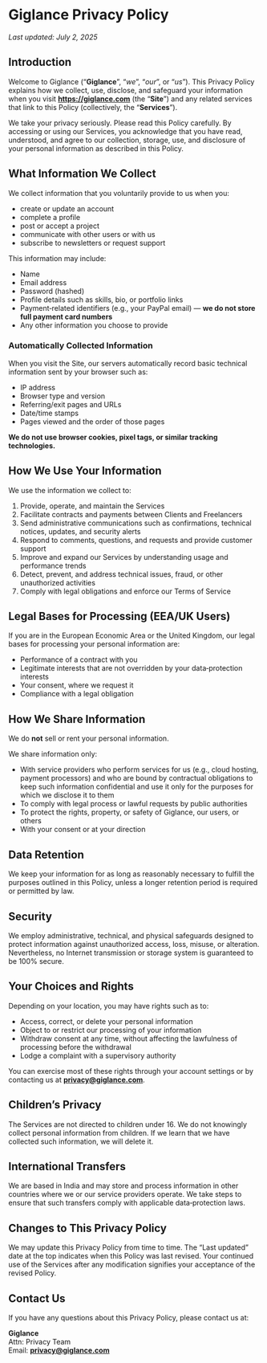 # Giglance Privacy Policy
_Last updated: July 2, 2025_

## Introduction

Welcome to Giglance (“**Giglance**”, “*we*”, “*our*”, or “*us*”). This Privacy Policy explains how we collect, use, disclose, and safeguard your information when you visit **https://giglance.com** (the “**Site**”) and any related services that link to this Policy (collectively, the “**Services**”).

We take your privacy seriously. Please read this Policy carefully. By accessing or using our Services, you acknowledge that you have read, understood, and agree to our collection, storage, use, and disclosure of your personal information as described in this Policy.

## What Information We Collect

We collect information that you voluntarily provide to us when you:

* create or update an account  
* complete a profile  
* post or accept a project  
* communicate with other users or with us  
* subscribe to newsletters or request support  

This information may include:

* Name  
* Email address  
* Password (hashed)  
* Profile details such as skills, bio, or portfolio links  
* Payment‑related identifiers (e.g., your PayPal email) — **we do not store full payment card numbers**  
* Any other information you choose to provide  

### Automatically Collected Information

When you visit the Site, our servers automatically record basic technical information sent by your browser such as:

* IP address  
* Browser type and version  
* Referring/exit pages and URLs  
* Date/time stamps  
* Pages viewed and the order of those pages  

**We do not use browser cookies, pixel tags, or similar tracking technologies.**

## How We Use Your Information

We use the information we collect to:

1. Provide, operate, and maintain the Services  
2. Facilitate contracts and payments between Clients and Freelancers  
3. Send administrative communications such as confirmations, technical notices, updates, and security alerts  
4. Respond to comments, questions, and requests and provide customer support  
5. Improve and expand our Services by understanding usage and performance trends  
6. Detect, prevent, and address technical issues, fraud, or other unauthorized activities  
7. Comply with legal obligations and enforce our Terms of Service  

## Legal Bases for Processing (EEA/UK Users)

If you are in the European Economic Area or the United Kingdom, our legal bases for processing your personal information are:

* Performance of a contract with you  
* Legitimate interests that are not overridden by your data‑protection interests  
* Your consent, where we request it  
* Compliance with a legal obligation  

## How We Share Information

We do **not** sell or rent your personal information.

We share information only:

* With service providers who perform services for us (e.g., cloud hosting, payment processors) and who are bound by contractual obligations to keep such information confidential and use it only for the purposes for which we disclose it to them  
* To comply with legal process or lawful requests by public authorities  
* To protect the rights, property, or safety of Giglance, our users, or others  
* With your consent or at your direction  

## Data Retention

We keep your information for as long as reasonably necessary to fulfill the purposes outlined in this Policy, unless a longer retention period is required or permitted by law.

## Security

We employ administrative, technical, and physical safeguards designed to protect information against unauthorized access, loss, misuse, or alteration. Nevertheless, no Internet transmission or storage system is guaranteed to be 100% secure.

## Your Choices and Rights

Depending on your location, you may have rights such as to:

* Access, correct, or delete your personal information  
* Object to or restrict our processing of your information  
* Withdraw consent at any time, without affecting the lawfulness of processing before the withdrawal  
* Lodge a complaint with a supervisory authority  

You can exercise most of these rights through your account settings or by contacting us at **privacy@giglance.com**.

## Children’s Privacy

The Services are not directed to children under 16. We do not knowingly collect personal information from children. If we learn that we have collected such information, we will delete it.

## International Transfers

We are based in India and may store and process information in other countries where we or our service providers operate. We take steps to ensure that such transfers comply with applicable data‑protection laws.

## Changes to This Privacy Policy

We may update this Privacy Policy from time to time. The “Last updated” date at the top indicates when this Policy was last revised. Your continued use of the Services after any modification signifies your acceptance of the revised Policy.

## Contact Us

If you have any questions about this Privacy Policy, please contact us at:

**Giglance**  
Attn: Privacy Team  
Email: **privacy@giglance.com**
